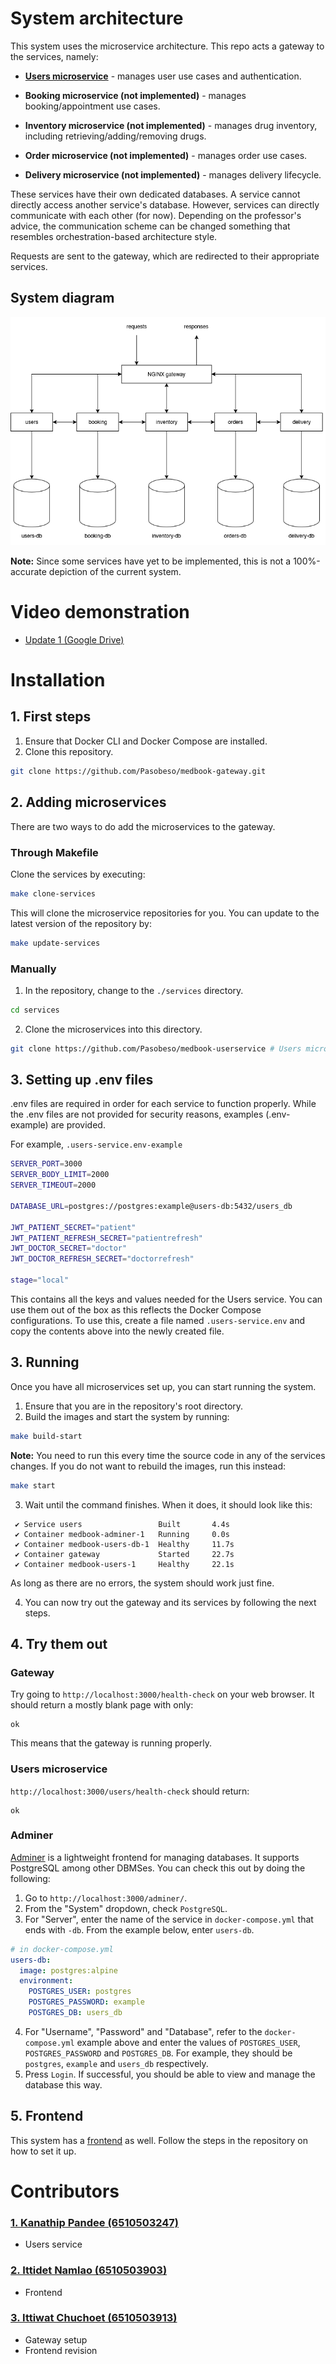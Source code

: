 # System architecture

This system uses the microservice architecture. This repo acts a gateway to the services, namely:

- **[Users microservice](https://github.com/Pasobeso/medbook-userservice)** - manages user use cases and authentication.

- **Booking microservice (not implemented)** - manages booking/appointment use cases.

- **Inventory microservice (not implemented)** - manages drug inventory, including retrieving/adding/removing drugs.

- **Order microservice (not implemented)** - manages order use cases.

- **Delivery microservice (not implemented)** - manages delivery lifecycle.

These services have their own dedicated databases. A service cannot directly access another service's database. However, services can directly communicate with each other (for now). Depending on the professor's advice, the communication scheme can be changed something that resembles orchestration-based architecture style.

Requests are sent to the gateway, which are redirected to their appropriate services.

## System diagram

![System diagram](https://github.com/Pasobeso/medbook-gateway/blob/main/System%20Diagram.png?raw=true)

**Note:** Since some services have yet to be implemented, this is not a 100%-accurate depiction of the current system.

# Video demonstration

- [Update 1 (Google Drive)](https://drive.google.com/file/d/10VuvLtiBaTC37-yt-nzk58lruu1MXWZd/view?usp=drive_link)


# Installation

## 1. First steps

1. Ensure that Docker CLI and Docker Compose are installed.
2. Clone this repository.

```bash
git clone https://github.com/Pasobeso/medbook-gateway.git
```

## 2. Adding microservices

There are two ways to do add the microservices to the gateway.

### Through Makefile

Clone the services by executing:

```bash
make clone-services
```

This will clone the microservice repositories for you. You can update to the latest version of the repository by:

```bash
make update-services
```

### Manually

1. In the repository, change to the `./services` directory.

```bash
cd services
```

2. Clone the microservices into this directory.

```bash
git clone https://github.com/Pasobeso/medbook-userservice # Users microservice
```

## 3. Setting up .env files

.env files are required in order for each service to function properly. While the .env files are not provided for security reasons, examples (.env-example) are provided.

For example, `.users-service.env-example`

```bash
SERVER_PORT=3000
SERVER_BODY_LIMIT=2000
SERVER_TIMEOUT=2000

DATABASE_URL=postgres://postgres:example@users-db:5432/users_db

JWT_PATIENT_SECRET="patient"
JWT_PATIENT_REFRESH_SECRET="patientrefresh"
JWT_DOCTOR_SECRET="doctor"
JWT_DOCTOR_REFRESH_SECRET="doctorrefresh"

stage="local"
```

This contains all the keys and values needed for the Users service. You can use them out of the box as this reflects the Docker Compose configurations. To use this, create a file named `.users-service.env` and copy the contents above into the newly created file.

## 3. Running

Once you have all microservices set up, you can start running the system.

1. Ensure that you are in the repository's root directory.
2. Build the images and start the system by running:

```bash
make build-start
```

**Note:** You need to run this every time the source code in any of the services changes. If you do not want to rebuild the images, run this instead:

```bash
make start
```

3. Wait until the command finishes. When it does, it should look like this:

```
 ✔ Service users                 Built       4.4s
 ✔ Container medbook-adminer-1   Running     0.0s
 ✔ Container medbook-users-db-1  Healthy     11.7s
 ✔ Container gateway             Started     22.7s
 ✔ Container medbook-users-1     Healthy     22.1s
```

As long as there are no errors, the system should work just fine.

4. You can now try out the gateway and its services by following the next steps.

## 4. Try them out

### Gateway

Try going to `http://localhost:3000/health-check` on your web browser. It should return a mostly blank page with only:

```
ok
```

This means that the gateway is running properly.

### Users microservice

`http://localhost:3000/users/health-check` should return:

```
ok
```

### Adminer

[Adminer](https://www.adminer.org) is a lightweight frontend for managing databases. It supports PostgreSQL among other DBMSes. You can check this out by doing the following:

1. Go to `http://localhost:3000/adminer/`.
2. From the "System" dropdown, check `PostgreSQL`.
3. For "Server", enter the name of the service in `docker-compose.yml` that ends with `-db`. From the example below, enter `users-db`.

```yml
# in docker-compose.yml
users-db:
  image: postgres:alpine
  environment:
    POSTGRES_USER: postgres
    POSTGRES_PASSWORD: example
    POSTGRES_DB: users_db
```

4. For "Username", "Password" and "Database", refer to the `docker-compose.yml` example above and enter the values of `POSTGRES_USER`, `POSTGRES_PASSWORD` and `POSTGRES_DB`. For example, they should be `postgres`, `example` and `users_db` respectively.
5. Press `Login`. If successful, you should be able to view and manage the database this way.

## 5. Frontend

This system has a [frontend](https://github.com/Pasobeso/SA-Frontend.git) as well. Follow the steps in the repository on how to set it up.

# Contributors

### [1. Kanathip Pandee (6510503247)](https://github.com/KanathipP)

- Users service

### [2. Ittidet Namlao (6510503903)](https://github.com/tirenton)

- Frontend

### [3. Ittiwat Chuchoet (6510503913)](https://github.com/ciaabcdefg)

- Gateway setup
- Frontend revision
